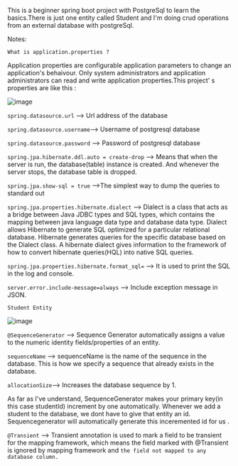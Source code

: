 This is a beginner spring boot project with PostgreSql to learn the basics.There is just one entity called Student and I'm doing crud operations from an external database 
with postgreSql.

Notes:

`What is application.properties ? `

Application properties are configurable application parameters to change an application's behaivour. Only system administrators and application administrators can read
and write application properties.This project' s properties are like this : 

![image](https://user-images.githubusercontent.com/67637654/197783054-6a1d0ae7-be93-4e77-93b6-f2a6fd3c4aba.png)


`spring.datasource.url` --> Url address of the database

`spring.datasource.username`--> Username of postgresql database

`spring.datasource.password` --> Password of postgresql database

`spring.jpa.hibernate.ddl.auto = create-drop` --> Means that when the server is run, the database(table) instance is created. And whenever the server stops, the database
table is dropped.

`spring.jpa.show-sql = true` -->The simplest way to dump the queries to standard out 

`spring.jpa.properties.hibernate.dialect` --> Dialect is a class that acts as a bridge between Java JDBC types and SQL types, which contains the mapping between java 
language data type and database data type. Dialect allows Hibernate to generate SQL optimized for a particular relational database. Hibernate generates queries for the 
specific database based on the Dialect class. A hibernate dialect gives information to the framework of how to convert hibernate queries(HQL) into native SQL queries.

`spring.jpa.properties.hibernate.format_sql=` --> It is used to print the SQL in the log and console.

`server.error.include-message=always` --> Include exception message in JSON.

`Student Entity`

![image](https://user-images.githubusercontent.com/67637654/197792376-9525ba9e-4937-482c-8548-88fa6ce9d5ff.png)

`@SequenceGenerator` --> Sequence Generator automatically assigns a value to the numeric identity fields/properties of an entity.

`sequenceName` --> sequenceName is the name of the sequence in the database. This is how we specify a sequence that already exists in the database.

`allocationSize`--> Increases the database sequence by 1. 

As far as I've understand, SequenceGenerator makes your primary key(in this case studentId) increment by one automatically. Whenever we add a student to the database,
we dont have to give that entity an id. Sequencegenerator will automatically generate this inceremented id for us .

`@Transient` --> Transient annotation is used to mark a field to be transient for the mapping framework, which means the field marked with @Transient is ignored by
mapping framework and `the field not mapped to any database column.`









 

